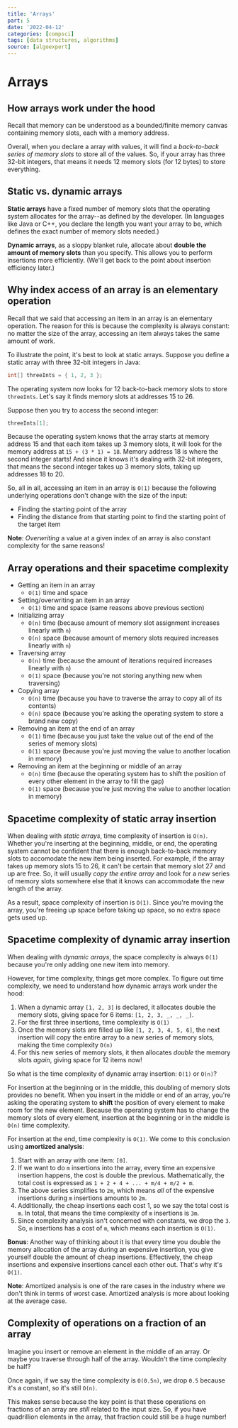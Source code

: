 ```yaml
---
title: 'Arrays'
part: 5
date: '2022-04-12'
categories: [compsci]
tags: [data structures, algorithms]
source: [algoexpert]
---
```


# Arrays

## How arrays work under the hood

Recall that memory can be understood as a bounded/finite memory canvas containing memory slots, each with a memory address.

Overall, when you declare a array with values, it will find a *back-to-back series of memory slots* to store all of the values. So, if your array has three 32-bit integers, that means it needs 12 memory slots (for 12 bytes) to store everything.

## Static vs. dynamic arrays

**Static arrays** have a fixed number of memory slots that the operating system allocates for the array--as defined by the developer. (In languages like Java or C++, you declare the length you want your array to be, which defines the exact number of memory slots needed.)

**Dynamic arrays**, as a sloppy blanket rule, allocate about **double the amount of memory slots** than you specify. This allows you to perform insertions more efficiently. (We'll get back to the point about insertion efficiency later.)

## Why index access of an array is an elementary operation

Recall that we said that accessing an item in an array is an elementary operation. The reason for this is because the complexity is always constant: no matter the size of the array, accessing an item always takes the same amount of work.

To illustrate the point, it's best to look at static arrays. Suppose you define a static array with three 32-bit integers in Java:

```java
int[] threeInts = { 1, 2, 3 };
```

The operating system now looks for 12 back-to-back memory slots to store `threeInts`. Let's say it finds memory slots at addresses 15 to 26.

Suppose then you try to access the second integer:

```java
threeInts[1];
```

Because the operating system knows that the array starts at memory address 15 and that each item takes up 3 memory slots, it will look for the memory address at `15 + (3 * 1) = 18`. Memory address 18 is where the second integer starts! And since it knows it's dealing with 32-bit integers, that means the second integer takes up 3 memory slots, taking up addresses 18 to 20.

So, all in all, accessing an item in an array is `O(1)` because the following underlying operations don't change with the size of the input:

* Finding the starting point of the array
* Finding the distance from that starting point to find the starting point of the target item

**Note**: *Overwriting* a value at a given index of an array is also constant complexity for the same reasons!

## Array operations and their spacetime complexity

* Getting an item in an array
  * `O(1)` time and space
* Setting/overwriting an item in an array
  * `O(1)` time and space (same reasons above previous section)
* Initializing array
  * `O(n)` time (because amount of memory slot assignment increases linearly with `n`)
  * `O(n)` space (because amount of memory slots required increases linearly with `n`)
* Traversing array
  * `O(n)` time (because the amount of iterations required increases linearly with `n`)
  * `O(1)` space (because you're not storing anything new when traversing)
* Copying array
  * `O(n)` time (because you have to traverse the array to copy all of its contents)
  * `O(n)` space (because you're asking the operating system to store a brand new copy)
* Removing an item at the end of an array
  * `O(1)` time (because you just take the value out of the end of the series of memory slots)
  * `O(1)` space (because you're just moving the value to another location in memory)
* Removing an item at the beginning or middle of an array
  * `O(n)` time (because the operating system has to shift the position of every other element in the array to fill the gap)
  * `O(1)` space (because you're just moving the value to another location in memory)

## Spacetime complexity of static array insertion

When dealing with *static arrays*, time complexity of insertion is `O(n)`. Whether you're inserting at the beginning, middle, or end, the operating system cannot be confident that there is enough back-to-back memory slots to accomodate the new item being inserted. For example, if the array takes up memory slots 15 to 26, it can't be certain that memory slot 27 and up are free. So, it will usually *copy the entire array* and look for a *new* series of memory slots somewhere else that it knows can accommodate the new length of the array.

As a result, space complexity of insertion is `O(1)`. Since you're moving the array, you're freeing up space before taking up space, so no extra space gets used up.

## Spacetime complexity of dynamic array insertion

When dealing with *dynamic arrays*, the space complexity is always `O(1)` because you're only adding one new item into memory.

However, for time complexity, things get more complex. To figure out time complexity, we need to understand how dynamic arrays work under the hood:

1. When a dynamic array `[1, 2, 3]` is declared, it allocates double the memory slots, giving space for 6 items: `[1, 2, 3, _, _, _]`.
2. For the first three insertions, time complexity is `O(1)`
3. Once the memory slots are filled up like `[1, 2, 3, 4, 5, 6]`, the next insertion will copy the entire array to a new series of memory slots, making the time complexity `O(n)`
4. For this new series of memory slots, it then allocates *double* the memory slots *again*, giving space for 12 items now!

So what is the time complexity of dynamic array insertion: `O(1)` or `O(n)`?

For insertion at the beginning or in the middle, this doubling of memory slots provides no benefit. When you insert in the middle or end of an array, you're asking the operating system to **shift** the position of every element to make room for the new element. Because the operating system has to change the memory slots of every element, insertion at the beginning or in the middle is `O(n)` time complexity.

For insertion at the end, time complexity is `O(1)`. We come to this conclusion using **amortized analysis**:

1. Start with an array with one item: `[0]`.
2. If we want to do `m` insertions into the array, every time an expensive insertion happens, the cost is double the previous. Mathematically, the total cost is expressed as `1 + 2 + 4 + ... + m/4 + m/2 + m`.
3. The above series simplifies to `2m`, which means *all* of the expensive insertions during `m` insertions amounts to `2m`.
4. Additionally, the cheap insertions each cost 1, so we say the total cost is `m`. In total, that means the time complexity of `m` insertions is `3m`.
5. Since complexity analysis isn't concerned with constants, we drop the `3`. So, `m` insertions has a cost of `m`, which means each insertion is `O(1)`.

**Bonus**: Another way of thinking about it is that every time you double the memory allocation of the array during an expensive insertion, you give yourself double the amount of cheap insertions. Effectively, the cheap insertions and expensive insertions cancel each other out. That's why it's `O(1)`.

**Note**: Amortized analysis is one of the rare cases in the industry where we don't think in terms of worst case. Amortized analysis is more about looking at the average case.

## Complexity of operations on a fraction of an array

Imagine you insert or remove an element in the middle of an array. Or maybe you traverse through half of the array. Wouldn't the time complexity be half?

Once again, if we say the time complexity is `O(0.5n)`, we drop `0.5` because it's a constant, so it's still `O(n)`.

This makes sense because the key point is that these operations on fractions of an array are *still* related to the input size. So, if you have quadrillion elements in the array, that fraction could still be a huge number!

